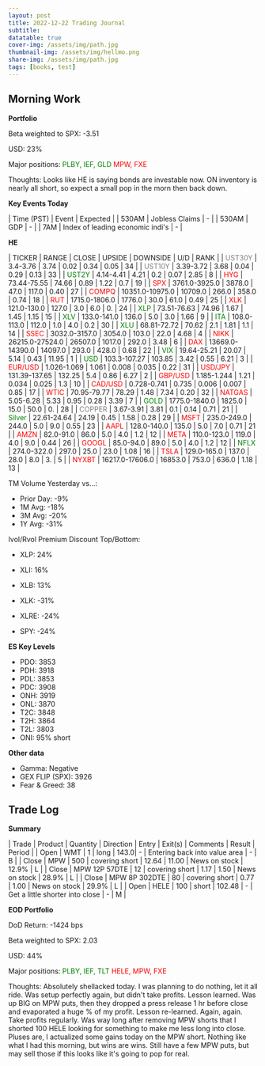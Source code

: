 ```yaml
---
layout: post
title: 2022-12-22 Trading Journal 
subtitle: 
datatable: true
cover-img: /assets/img/path.jpg
thumbnail-img: /assets/img/hellmo.png
share-img: /assets/img/path.jpg
tags: [books, test]
---
```



## Morning Work


**Portfolio**

Beta weighted to SPX: -3.51

USD: 23%

Major positions:  <span style="color:green">PLBY, IEF, GLD </span><span style="color:red">  MPW, FXE</span>

Thoughts: Looks like HE is saying bonds are investable now. ON inventory is nearly all short, so expect a small pop in the morn then back down.


**Key Events Today**

| Time (PST) | Event | Expected |
| 530AM | Jobless Claims | - |
| 530AM | GDP | - |
| 7AM | Index of leading economic indi's | - |


**HE**

<div class="datatable-begin"></div>

| TICKER | RANGE | CLOSE | UPSIDE | DOWNSIDE | U/D | RANK |
| <span style="color:grey">UST30Y</span>	| 3.4-3.76 | 3.74 | 0.02 | 0.34 | 0.05 | 34 |
| <span style="color:grey">UST10Y</span>	| 3.39-3.72 | 3.68 | 0.04 | 0.29 | 0.13 | 33 |
| <span style="color:green">UST2Y</span>	| 4.14-4.41 | 4.21 | 0.2 | 0.07 | 2.85 | 8 |
| <span style="color:red">HYG</span>	| 73.44-75.55 | 74.66 | 0.89 | 1.22 | 0.7 | 19 |
| <span style="color:red">SPX</span>	| 3761.0-3925.0 | 3878.0 | 47.0 | 117.0 | 0.40 | 27 |
| <span style="color:red">COMPQ</span>	| 10351.0-10975.0 | 10709.0 | 266.0 | 358.0 | 0.74 | 18 |
| <span style="color:red">RUT</span>	| 1715.0-1806.0 | 1776.0 | 30.0 | 61.0 | 0.49 | 25 |
| <span style="color:red">XLK</span>	| 121.0-130.0 | 127.0 | 3.0 | 6.0 | 0. | 24 |
| <span style="color:green">XLP</span>	| 73.51-76.63 | 74.96 | 1.67 | 1.45 | 1.15 | 15 |
| <span style="color:green">XLV</span>	| 133.0-141.0 | 136.0 | 5.0 | 3.0 | 1.66 | 9 |
| <span style="color:green">ITA</span>	| 108.0-113.0 | 112.0 | 1.0 | 4.0 | 0.2 | 30 |
| <span style="color:green">XLU</span>	| 68.81-72.72 | 70.62 | 2.1 | 1.81 | 1.1 | 14 |
| <span style="color:red">SSEC</span>	| 3032.0-3157.0 | 3054.0 | 103.0 | 22.0 | 4.68 | 4 |
| <span style="color:red">NIKK</span>	| 26215.0-27524.0 | 26507.0 | 1017.0 | 292.0 | 3.48 | 6 |
| <span style="color:red">DAX</span>	| 13669.0-14390.0 | 14097.0 | 293.0 | 428.0 | 0.68 | 22 |
| <span style="color:green">VIX</span>	| 19.64-25.21 | 20.07 | 5.14 | 0.43 | 11.95 | 1 |
| <span style="color:green">USD</span>	| 103.3-107.27 | 103.85 | 3.42 | 0.55 | 6.21 | 3 |
| <span style="color:red">EUR/USD</span>	| 1.026-1.069 | 1.061 | 0.008 | 0.035 | 0.22 | 31 |
| <span style="color:red">USD/JPY</span>	| 131.39-137.65 | 132.25 | 5.4 | 0.86 | 6.27 | 2 |
| <span style="color:red">GBP/USD</span>	| 1.185-1.244 | 1.21 | 0.034 | 0.025 | 1.3 | 10 |
| <span style="color:red">CAD/USD</span>	| 0.728-0.741 | 0.735 | 0.006 | 0.007 | 0.85 | 17 |
| <span style="color:red">WTIC</span>	| 70.95-79.77 | 78.29 | 1.48 | 7.34 | 0.20 | 32 |
| <span style="color:red">NATGAS</span>	| 5.05-6.28 | 5.33 | 0.95 | 0.28 | 3.39 | 7 |
| <span style="color:green">GOLD</span>	| 1775.0-1840.0 | 1825.0 | 15.0 | 50.0 | 0. | 28 |
| <span style="color:grey">COPPER</span>	| 3.67-3.91 | 3.81 | 0.1 | 0.14 | 0.71 | 21 |
| <span style="color:green">Silver</span>	| 22.61-24.64 | 24.19 | 0.45 | 1.58 | 0.28 | 29 |
| <span style="color:red">MSFT</span>	| 235.0-249.0 | 244.0 | 5.0 | 9.0 | 0.55 | 23 |
| <span style="color:red">AAPL</span>	| 128.0-140.0 | 135.0 | 5.0 | 7.0 | 0.71 | 21 |
| <span style="color:red">AMZN</span>	| 82.0-91.0 | 86.0 | 5.0 | 4.0 | 1.2 | 12 |
| <span style="color:red">META</span>	| 110.0-123.0 | 119.0 | 4.0 | 9.0 | 0.44 | 26 |
| <span style="color:red">GOOGL</span>	| 85.0-94.0 | 89.0 | 5.0 | 4.0 | 1.2 | 12 |
| <span style="color:green">NFLX</span>	| 274.0-322.0 | 297.0 | 25.0 | 23.0 | 1.08 | 16 |
| <span style="color:red">TSLA</span>	| 129.0-165.0 | 137.0 | 28.0 | 8.0 | 3. | 5 |
| <span style="color:red">NYXBT</span>	| 16217.0-17606.0 | 16853.0 | 753.0 | 636.0 | 1.18 | 13 |


<div class="datatable-end"></div>

TM Volume Yesterday vs...: 

- Prior Day: -9%
- 1M Avg: -18%
- 3M Avg: -20%
- 1Y Avg: -31%

Ivol/Rvol Premium Discount Top/Bottom:

- XLP: 24%
- XLI: 16%
- XLB:  13%

- XLK: -31%
- XLRE: -24%
- SPY: -24%

**ES Key Levels**

- PDO:  3853
- PDH:  3918
- PDL:  3853
- PDC:  3908
- ONH:  3919
- ONL:  3870
- T2C:  3848
- T2H:  3864
- T2L:  3803
- ONI:  95% short


**Other data**

- Gamma:  Negative
- GEX FLIP (SPX):  3926
- Fear & Greed: 38

## Trade Log

**Summary**

| Trade | Product | Quantity | Direction | Entry | Exit(s) | Comments | Result | Period |
| Open | WMT | 1 | long | 143.0| - | Entering back into value area | - | B |
| Close | MPW | 500 | covering short | 12.64 | 11.00 | News on stock | 12.9% | L |
| Close | MPW 12P 57DTE | 12 | covering short | 1.17 | 1.50 | News on stock | 28.9% | L |
| Close | MPW 8P 302DTE | 80 | covering short | 0.77 | 1.00 | News on stock | 29.9% | L |
| Open | HELE | 100 | short | 102.48 | - | Get a little shorter into close | - | M |




**EOD Portfolio**

DoD Return: -1424 bps

Beta weighted to SPX: 2.03

USD: 44%

Major positions:  <span style="color:green">PLBY, IEF, TLT </span><span style="color:red">  HELE, MPW, FXE</span>

Thoughts:  Absolutely shellacked today.  I was planning to do nothing, let it all ride.  Was setup perfectly again, but didn't take profits.  Lesson learned.  Was up BIG on MPW puts, then they dropped a press release 1 hr before close and evaporated a huge % of my profit.  Lesson re-learned. Again, again.  Take profits regularly.  Was way long after removing MPW shorts that I shorted 100 HELE looking for something to make me less long into close.  Pluses are, I actualized some gains today on the MPW short.  Nothing like what I had this morning, but wins are wins.  Still have a few MPW puts, but may sell those if this looks like it's going to pop for real.

